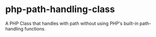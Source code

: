 # php-path-handling-class
A PHP Class that handles with path without using PHP's built-in path-handling functions. 
